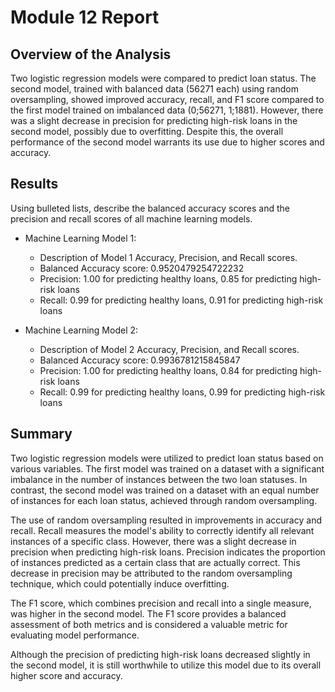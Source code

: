 # Module 12 Report

## Overview of the Analysis

Two logistic regression models were compared to predict loan status. The second model, trained with balanced data (56271 each) using random oversampling, showed improved accuracy, recall, and F1 score compared to the first model trained on imbalanced data (0;56271, 1;1881). However, there was a slight decrease in precision for predicting high-risk loans in the second model, possibly due to overfitting. Despite this, the overall performance of the second model warrants its use due to higher scores and accuracy.

## Results

Using bulleted lists, describe the balanced accuracy scores and the precision and recall scores of all machine learning models.

* Machine Learning Model 1:
  * Description of Model 1 Accuracy, Precision, and Recall scores.
  - Balanced Accuracy score: 0.9520479254722232
  - Precision: 1.00 for predicting healthy loans, 0.85 for predicting high-risk loans
  - Recall: 0.99 for predicting healthy loans, 0.91 for predicting high-risk loans


* Machine Learning Model 2:
  * Description of Model 2 Accuracy, Precision, and Recall scores.
  - Balanced Accuracy score: 0.9936781215845847
  - Precision: 1.00 for predicting healthy loans, 0.84 for predicting high-risk loans
  - Recall: 0.99 for predicting healthy loans, 0.99 for predicting high-risk loans


## Summary
Two logistic regression models were utilized to predict loan status based on various variables. The first model was trained on a dataset with a significant imbalance in the number of instances between the two loan statuses. In contrast, the second model was trained on a dataset with an equal number of instances for each loan status, achieved through random oversampling.

The use of random oversampling resulted in improvements in accuracy and recall. Recall measures the model's ability to correctly identify all relevant instances of a specific class. However, there was a slight decrease in precision when predicting high-risk loans. Precision indicates the proportion of instances predicted as a certain class that are actually correct. This decrease in precision may be attributed to the random oversampling technique, which could potentially induce overfitting.

The F1 score, which combines precision and recall into a single measure, was higher in the second model. The F1 score provides a balanced assessment of both metrics and is considered a valuable metric for evaluating model performance.

Although the precision of predicting high-risk loans decreased slightly in the second model, it is still worthwhile to utilize this model due to its overall higher score and accuracy.
